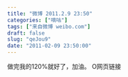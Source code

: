 ```yaml
---
title: "微博 2011.2.9 23:50"
categories: ["嘀咕"]
tags: ["来自微博 weibo.com"]
draft: false
slug: "qeJou9"
date: "2011-02-09 23:50:00"
---
```


<p>做完我的120%就好了，加油。 O网页链接 ​​​​</p>
